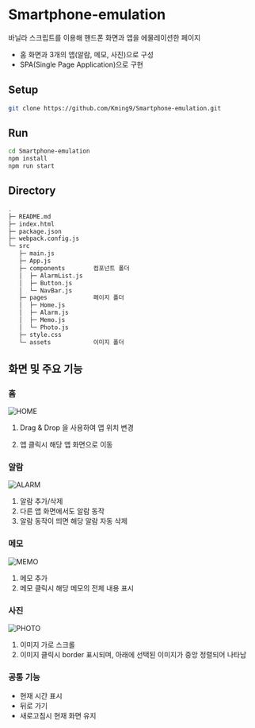 # Smartphone-emulation

바닐라 스크립트를 이용해 핸드폰 화면과 앱을 에물레이션한 페이지

- 홈 화면과 3개의 앱(알람, 메모, 사진)으로 구성
- SPA(Single Page Application)으로 구현



## Setup

```bash
git clone https://github.com/Kming9/Smartphone-emulation.git
```



## Run

```bash
cd Smartphone-emulation
npm install
npm run start
```



## Directory

```bash
.
├─ README.md
├─ index.html
├─ package.json
├─ webpack.config.js
└─ src
   ├─ main.js
   ├─ App.js
   ├─ components        컴포넌트 폴더
   │  ├─ AlarmList.js   
   │  ├─ Button.js   
   │  └─ NavBar.js
   ├─ pages             페이지 폴더
   │  ├─ Home.js
   │  ├─ Alarm.js
   │  ├─ Memo.js
   │  └─ Photo.js
   ├─ style.css
   └─ assets            이미지 폴더

```



## 화면 및 주요 기능

### 홈

![HOME](https://user-images.githubusercontent.com/43158727/130407857-f86685fe-67bd-4612-a515-87fe479b4883.gif)

1. Drag & Drop 을 사용하여 앱 위치 변경

2. 앱 클릭시 해당 앱 화면으로 이동



### 알람

![ALARM](https://user-images.githubusercontent.com/43158727/130407915-488b8b94-0473-404b-9c14-6e69b81b62f7.gif)

1. 알람 추가/삭제
2. 다른 앱 화면에서도 알람 동작
3. 알람 동작이 띄면 해당 알람 자동 삭제



### 메모

![MEMO](https://user-images.githubusercontent.com/43158727/130407945-6c40c9b8-8658-401e-9093-458dbc6f4ca4.gif)

1. 메모 추가
2. 메모 클릭시 해당 메모의 전체 내용 표시



### 사진

![PHOTO](https://user-images.githubusercontent.com/43158727/130407958-71c75e43-d4a7-4a8e-9c67-d5e6789b5453.gif)

1. 이미지 가로 스크롤
2. 이미지 클릭시 border 표시되며, 아래에 선택된 이미지가 중앙 정렬되어 나타남



### 공통 기능

- 현재 시간 표시
- 뒤로 가기
- 새로고침시 현재 화면 유지

